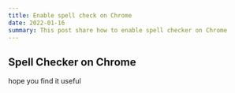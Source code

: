 ```yaml
---
title: Enable spell check on Chrome
date: 2022-01-16
summary: This post share how to enable spell checker on Chrome
---
```

## Spell Checker on Chrome
hope you find it useful
